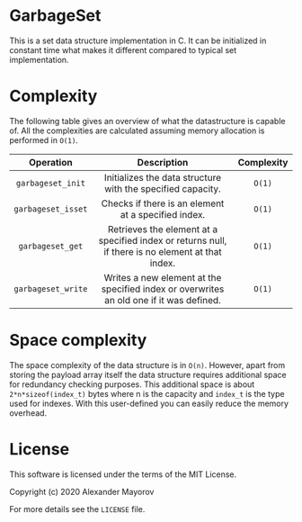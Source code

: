 # GarbageSet
This is a set data structure implementation in C. It can be initialized in constant time what makes it different compared to typical set implementation.

# Complexity

The following table gives an overview of what the datastructure is capable of. All the complexities are calculated assuming memory allocation is performed in `O(1)`.

|     Operation      |                         Description                          | Complexity |
| :----------------: | :----------------------------------------------------------: | :--------: |
| `garbageset_init`  | Initializes the data structure with the specified capacity.  |   `O(1)`   |
| `garbageset_isset` |     Checks if there is an element at a specified index.      |   `O(1)`   |
|  `garbageset_get`  | Retrieves the element at a specified index or returns null, if there is no element at that index. |   `O(1)`   |
| `garbageset_write` | Writes a new element at the specified index or overwrites an old one if it was defined. |   `O(1)`   |

# Space complexity

The space complexity of the data structure is in `O(n)`. However, apart from storing the payload array itself the data structure requires additional space for redundancy checking purposes. This additional space is about `2*n*sizeof(index_t)` bytes where n is the capacity and `index_t` is the type used for indexes. With this user-defined you can easily reduce the memory overhead.

# License

This software is licensed under the terms of the MIT License.

Copyright (c) 2020 Alexander Mayorov

For more details see the `LICENSE` file.